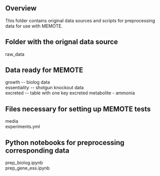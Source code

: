 ## Overview
This folder contains original data sources and scripts for preprocessing data for use with MEMOTE.

## Folder with the orignal data source
raw_data

## Data ready for MEMOTE
growth -- biolog data\
essentiality -- shotgun knockout data\
excreted -- table with one key excreted metabolite - ammonia

## Files necessary for setting up MEMOTE tests
media\
experiments.yml

## Python notebooks for preprocessing corresponding data
prep_biolog.ipynb\
prep_gene_ess.ipynb
